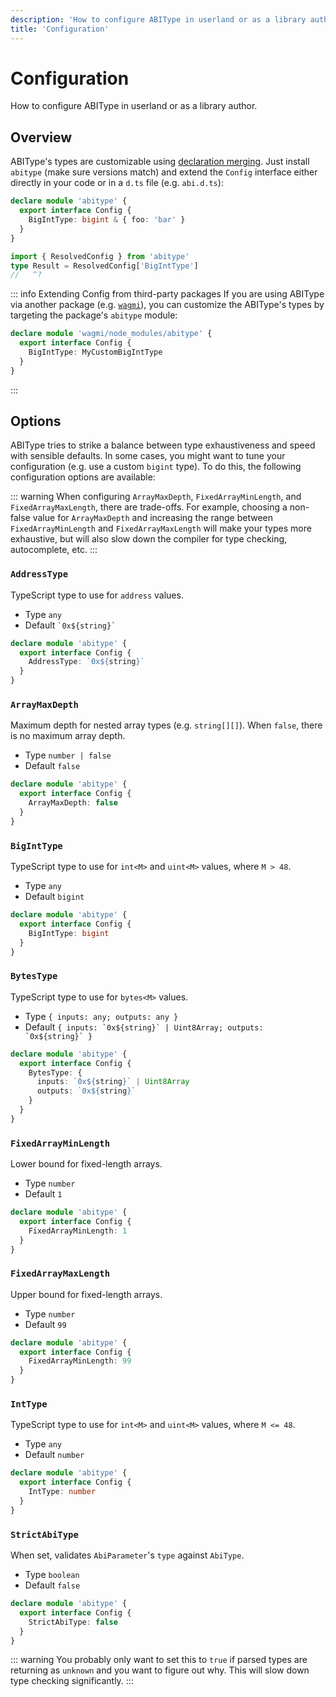 ```yaml
---
description: 'How to configure ABIType in userland or as a library author.'
title: 'Configuration'
---
```


# Configuration

How to configure ABIType in userland or as a library author.

## Overview

ABIType's types are customizable using [declaration merging](https://www.typescriptlang.org/docs/handbook/declaration-merging.html). Just install `abitype` (make sure versions match) and extend the `Config` interface either directly in your code or in a `d.ts` file (e.g. `abi.d.ts`):

```ts twoslash
declare module 'abitype' {
  export interface Config {
    BigIntType: bigint & { foo: 'bar' }
  }
}

import { ResolvedConfig } from 'abitype'
type Result = ResolvedConfig['BigIntType']
//   ^?
```

::: info Extending Config from third-party packages
If you are using ABIType via another package (e.g. [`wagmi`](https://wagmi.sh)), you can customize the ABIType's types by targeting the package's `abitype` module:

```ts
declare module 'wagmi/node_modules/abitype' {
  export interface Config {
    BigIntType: MyCustomBigIntType
  }
}
```
:::

## Options

ABIType tries to strike a balance between type exhaustiveness and speed with sensible defaults. In some cases, you might want to tune your configuration (e.g. use a custom `bigint` type). To do this, the following configuration options are available:

::: warning
When configuring `ArrayMaxDepth`, `FixedArrayMinLength`, and `FixedArrayMaxLength`, there are trade-offs. For example, choosing a non-false value for `ArrayMaxDepth` and increasing the range between `FixedArrayMinLength` and `FixedArrayMaxLength` will make your types more exhaustive, but will also slow down the compiler for type checking, autocomplete, etc.
:::

### `AddressType`

TypeScript type to use for `address` values.

- Type `any`
- Default `` `0x${string}` ``

```ts twoslash
declare module 'abitype' {
  export interface Config {
    AddressType: `0x${string}`
  }
}
```

### `ArrayMaxDepth`

Maximum depth for nested array types (e.g. `string[][]`). When `false`, there is no maximum array depth.

- Type `number | false`
- Default `false`

```ts twoslash
declare module 'abitype' {
  export interface Config {
    ArrayMaxDepth: false
  }
}
```

### `BigIntType`

TypeScript type to use for `int<M>` and `uint<M>` values, where `M > 48`.

- Type `any`
- Default `bigint`

```ts twoslash
declare module 'abitype' {
  export interface Config {
    BigIntType: bigint
  }
}
```

### `BytesType`

TypeScript type to use for `bytes<M>` values.

- Type `{ inputs: any; outputs: any }`
- Default `` { inputs: `0x${string}` | Uint8Array; outputs: `0x${string}` } ``

```ts twoslash
declare module 'abitype' {
  export interface Config {
    BytesType: {
      inputs: `0x${string}` | Uint8Array
      outputs: `0x${string}`
    }
  }
}
```

### `FixedArrayMinLength`

Lower bound for fixed-length arrays.

- Type `number`
- Default `1`

```ts twoslash
declare module 'abitype' {
  export interface Config {
    FixedArrayMinLength: 1
  }
}
```

### `FixedArrayMaxLength`

Upper bound for fixed-length arrays.

- Type `number`
- Default `99`

```ts twoslash
declare module 'abitype' {
  export interface Config {
    FixedArrayMinLength: 99
  }
}
```

### `IntType`

TypeScript type to use for `int<M>` and `uint<M>` values, where `M <= 48`.

- Type `any`
- Default `number`

```ts twoslash
declare module 'abitype' {
  export interface Config {
    IntType: number
  }
}
```

### `StrictAbiType`

When set, validates `AbiParameter`'s `type` against `AbiType`.

- Type `boolean`
- Default `false`

```ts twoslash
declare module 'abitype' {
  export interface Config {
    StrictAbiType: false
  }
}
```

::: warning
You probably only want to set this to `true` if parsed types are returning as `unknown` and you want to figure out why. This will slow down type checking significantly.
:::
